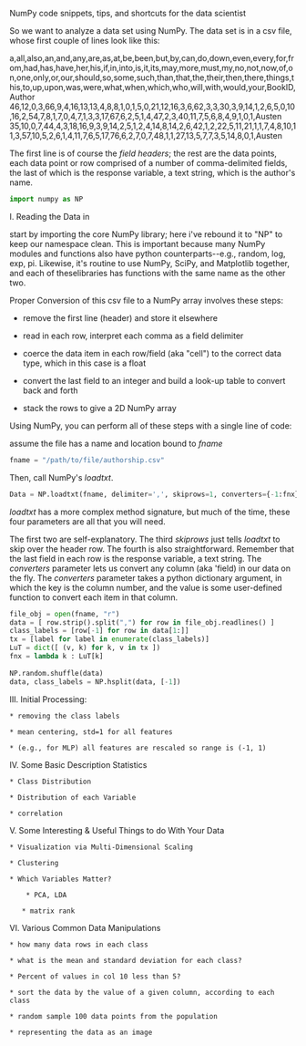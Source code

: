 NumPy code snippets, tips, and shortcuts for the data scientist


So we want to analyze a data set using NumPy. The data set is in a csv file, whose first couple of lines look like this:

a,all,also,an,and,any,are,as,at,be,been,but,by,can,do,down,even,every,for,from,had,has,have,her,his,if,in,into,is,it,its,may,more,must,my,no,not,now,of,on,one,only,or,our,should,so,some,such,than,that,the,their,then,there,things,this,to,up,upon,was,were,what,when,which,who,will,with,would,your,BookID,Author
46,12,0,3,66,9,4,16,13,13,4,8,8,1,0,1,5,0,21,12,16,3,6,62,3,3,30,3,9,14,1,2,6,5,0,10,16,2,54,7,8,1,7,0,4,7,1,3,3,17,67,6,2,5,1,4,47,2,3,40,11,7,5,6,8,4,9,1,0,1,Austen
35,10,0,7,44,4,3,18,16,9,3,9,14,2,5,1,2,4,14,8,14,2,6,42,1,2,22,5,11,21,1,1,7,4,8,10,11,3,57,10,5,2,6,1,4,11,7,6,5,17,76,6,2,7,0,7,48,1,1,27,13,5,7,7,3,5,14,8,0,1,Austen

The first line is of course the *field headers*; the rest are the data points, each data point or row comprised of a number of comma-delimited fields, the last of which is the response variable, a text string, which is the author's name.

```python
import numpy as NP
```

I. Reading the Data in

start by importing the core NumPy library; here i've rebound it to "NP" to keep our namespace clean. This is important because many NumPy modules and functions also have python counterparts--e.g., random, log, exp, pi. Likewise, it's routine to use NumPy, SciPy, and Matplotlib together, and each of theselibraries has functions with the same name as the other two.

Proper Conversion of this csv file to a NumPy array involves these steps:

* remove the first line (header) and store it elsewhere

* read in each row, interpret each comma as a field delimiter
	
* coerce the data item in each row/field (aka "cell") to the correct data type, which in this case is a float

* convert the last field to an integer and build a look-up table to convert back and forth

* stack the rows to give a 2D NumPy array

	
Using NumPy, you can perform all of these steps with a single line of code:

assume the file has a name and location bound to *fname*

```python 
fname = "/path/to/file/authorship.csv"
```
	
Then, call NumPy's *loadtxt*.

```python
Data = NP.loadtxt(fname, delimiter=',', skiprows=1, converters={-1:fnx})
```
	
*loadtxt* has a more complex method signature, but much of the time, these four parameters are all that you will need.

The first two are self-explanatory. The third *skiprows* just tells *loadtxt* to skip over the header row.
The fourth is also straightforward. Remember that the last field in each row is the response variable, 
a text string. The *converters* parameter lets us convert any column (aka 'field) in our data on the fly. 
The *converters* parameter takes a python dictionary argument, in which the key is the column number,
and the value is some user-defined function to convert each item in that column.

```python
file_obj = open(fname, "r")
data = [ row.strip().split(",") for row in file_obj.readlines() ]
class_labels = [row[-1] for row in data[1:]]
tx = [label for label in enumerate(class_labels)]
LuT = dict([ (v, k) for k, v in tx ])
fnx = lambda k : LuT[k]
    
NP.random.shuffle(data)
data, class_labels = NP.hsplit(data, [-1])
```
	
	
III. Initial Processing:

	* removing the class labels

	* mean centering, std=1 for all features

	* (e.g., for MLP) all features are rescaled so range is (-1, 1)


IV. Some Basic Description Statistics

	* Class Distribution

	* Distribution of each Variable
	
	* correlation


V. Some Interesting & Useful Things to do With Your Data

	* Visualization via Multi-Dimensional Scaling
	
	* Clustering

	* Which Variables Matter?

 		* PCA, LDA
 
 	   * matrix rank


VI. Various Common Data Manipulations

	* how many data rows in each class
	
	* what is the mean and standard deviation for each class?
	
	* Percent of values in col 10 less than 5?
	
	* sort the data by the value of a given column, according to each class
	
	* random sample 100 data points from the population
	
	* representing the data as an image


